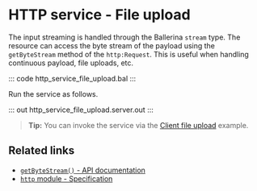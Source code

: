 # HTTP service - File upload

The input streaming is handled through the Ballerina `stream` type. The resource can access the byte stream of the payload using the `getByteStream` method of the `http:Request`. This is useful when handling continuous payload, file uploads, etc.

::: code http_service_file_upload.bal :::

Run the service as follows.

::: out http_service_file_upload.server.out :::

>**Tip:** You can invoke the service via the [Client file upload](/learn/by-example/http-client-file-upload) example.

## Related links
- [`getByteStream()` - API documentation](https://lib.ballerina.io/ballerina/http/latest#Request#getByteStream)
- [`http` module - Specification](/spec/http/#41-service-configuration)
